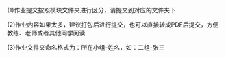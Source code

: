 (1)作业提交按照模块文件夹进行区分，请提交到对应的文件夹下

(2)作业内容如果太多，建议打包后进行提交，也可以直接转成PDF后提交，方便教练、老师或者其他同学阅读

(3)作业文件夹命名格式为：所在小组-姓名，如：二组-张三
